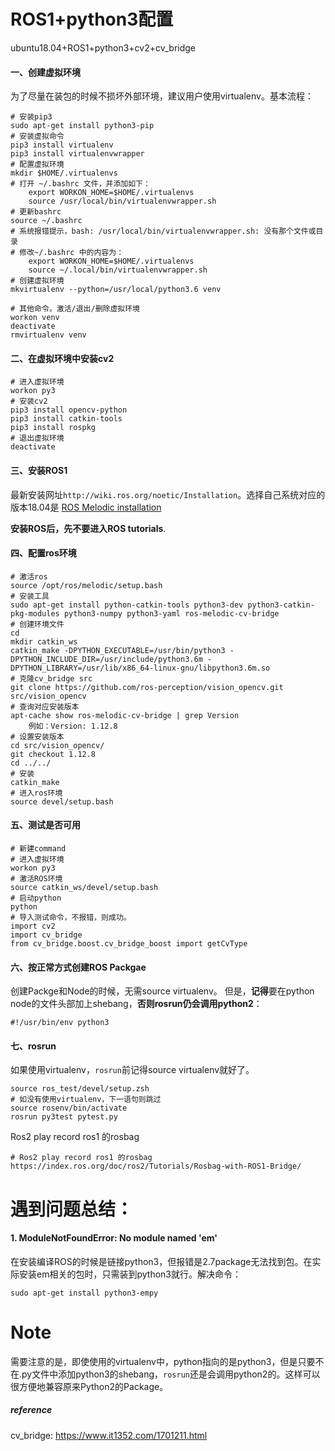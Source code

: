 # ROS1+python3配置

ubuntu18.04+ROS1+python3+cv2+cv_bridge

#### 一、创建虚拟环境

为了尽量在装包的时候不损坏外部环境，建议用户使用virtualenv。基本流程：

```
# 安装pip3
sudo apt-get install python3-pip
# 安装虚拟命令 
pip3 install virtualenv
pip3 install virtualenvwrapper
# 配置虚拟环境 
mkdir $HOME/.virtualenvs
# 打开 ~/.bashrc 文件，并添加如下：
    export WORKON_HOME=$HOME/.virtualenvs
    source /usr/local/bin/virtualenvwrapper.sh
# 更新bashrc
source ~/.bashrc
# 系统报错提示，bash: /usr/local/bin/virtualenvwrapper.sh: 没有那个文件或目录
# 修改~/.bashrc 中的内容为： 
	export WORKON_HOME=$HOME/.virtualenvs
	source ~/.local/bin/virtualenvwrapper.sh
# 创建虚拟环境
mkvirtualenv --python=/usr/local/python3.6 venv

# 其他命令。激活/退出/删除虚拟环境
workon venv
deactivate
rmvirtualenv venv
```

#### 二、在虚拟环境中安装cv2

```
# 进入虚拟环境
workon py3
# 安装cv2
pip3 install opencv-python
pip3 install catkin-tools 
pip3 install rospkg
# 退出虚拟环境
deactivate
```

#### 三、安装ROS1

最新安装网址`http://wiki.ros.org/noetic/Installation`。选择自己系统对应的版本18.04是 [ROS Melodic installation](http://wiki.ros.org/melodic/Installation)

**安装ROS后，先不要进入ROS tutorials**.

#### 四、配置ros环境

```
# 激活ros
source /opt/ros/melodic/setup.bash
# 安装工具
sudo apt-get install python-catkin-tools python3-dev python3-catkin-pkg-modules python3-numpy python3-yaml ros-melodic-cv-bridge
# 创建环境文件
cd
mkdir catkin_ws
catkin_make -DPYTHON_EXECUTABLE=/usr/bin/python3 -DPYTHON_INCLUDE_DIR=/usr/include/python3.6m -DPYTHON_LIBRARY=/usr/lib/x86_64-linux-gnu/libpython3.6m.so
# 克隆cv_bridge src
git clone https://github.com/ros-perception/vision_opencv.git src/vision_opencv
# 查询对应安装版本
apt-cache show ros-melodic-cv-bridge | grep Version
	例如：Version: 1.12.8
# 设置安装版本
cd src/vision_opencv/
git checkout 1.12.8
cd ../../
# 安装
catkin_make
# 进入ros环境
source devel/setup.bash
```

#### 五、测试是否可用

```
# 新建command
# 进入虚拟环境
workon py3
# 激活ROS环境
source catkin_ws/devel/setup.bash
# 启动python
python
# 导入测试命令，不报错，则成功。
import cv2
import cv_bridge
from cv_bridge.boost.cv_bridge_boost import getCvType
```

#### 六、按正常方式创建ROS Packgae

创建Packge和Node的时候，无需source virtualenv。
但是，**记得**要在python node的文件头部加上shebang，**否则rosrun仍会调用python2**：

```
#!/usr/bin/env python3
```

#### 七、rosrun

如果使用virtualenv，`rosrun`前记得source virtualenv就好了。

```
source ros_test/devel/setup.zsh
# 如没有使用virtualenv，下一语句则跳过
source rosenv/bin/activate
rosrun py3test pytest.py
```

Ros2 play record ros1 的rosbag

```
# Ros2 play record ros1 的rosbag
https://index.ros.org/doc/ros2/Tutorials/Rosbag-with-ROS1-Bridge/
```

# 遇到问题总结：

#### 1. ModuleNotFoundError: No module named 'em'

在安装编译ROS的时候是链接python3，但报错是2.7package无法找到包。在实际安装em相关的包时，只需装到python3就行。解决命令：

`sudo apt-get install python3-empy`





# Note

需要注意的是，即使使用的virtualenv中，python指向的是python3，但是只要不在.py文件中添加python3的shebang，`rosrun`还是会调用python2的。这样可以很方便地兼容原来Python2的Package。



##### reference

cv_bridge: https://www.it1352.com/1701211.html

